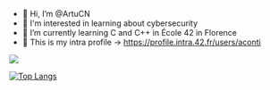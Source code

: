 



- 👋 Hi, I’m @ArtuCN
- 🤖 I'm interested in learning about cybersecurity
- 🌱 I’m currently learning C and C++ in École 42 in Florence
- 🥸 This is my intra profile -> https://profile.intra.42.fr/users/aconti


  
<picture>
  <source
    srcset="https://github-readme-stats.vercel.app/api?username=ArtuCN&show_icons=true&theme=midnight-purple"
    media="(prefers-color-scheme: dark)"
  />
  <source
    srcset="https://github-readme-stats.vercel.app/api?username=ArtuCN&show_icons=true"
    media="(prefers-color-scheme: light), (prefers-color-scheme: no-preference)"
  />
  <img src="https://github-readme-stats.vercel.app/api?username=ArtuCN&show_icons=true" />
</picture>

[![Top Langs](https://github-readme-stats.vercel.app/api/top-langs/?username=artucn)](https://github.com/artucn/github-readme-stats)
